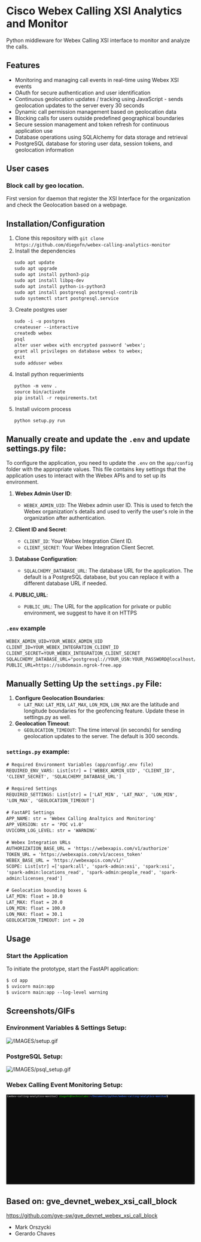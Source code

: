 # Cisco Webex Calling XSI Analytics and Monitor
Python middleware for Webex Calling XSI interface to monitor and analyze the calls.

## Features
- Monitoring and managing call events in real-time using Webex XSI events
- OAuth for secure authentication and user identification
- Continuous geolocation updates / tracking using JavaScript - sends geolocation updates to the server every 30 seconds
- Dynamic call permission management based on geolocation data
- Blocking calls for users outside predefined geographical boundaries
- Secure session management and token refresh for continuous application use
- Database operations using SQLAlchemy for data storage and retrieval
- PostgreSQL database for storing user data, session tokens, and geolocation information

## User cases

### Block call by geo location.
First version for daemon that register the XSI Interface for the organization and check the Geolocation based on a webpage.



## Installation/Configuration

1. Clone this repository with `git clone https://github.com/diegofn/webex-calling-analytics-monitor`
2. Install the dependencies
```Shell
   sudo apt update
   sudo apt upgrade
   sudo apt install python3-pip
   sudo apt install libpq-dev
   sudo apt install python-is-python3
   sudo apt install postgresql postgresql-contrib
   sudo systemctl start postgresql.service
```

3. Create postgres user
```Shell
   sudo -i -u postgres
   createuser --interactive
   createdb webex
   psql
   alter user webex with encrypted password 'webex';
   grant all privileges on database webex to webex;
   exit
   sudo adduser webex
```

4. Install python requerimients
```Shell
   python -m venv .
   source bin/activate
   pip install -r requirements.txt
```

5. Install uvicorn process
```Shell
   python setup.py run
```

## Manually create and update the `.env` and update settings.py file:

To configure the application, you need to update the `.env` on the `app/config` folder with the appropriate values. 
This file contains key settings that the application uses to interact with the Webex APIs and to set up its environment.

1. **Webex Admin User ID**:
   - `WEBEX_ADMIN_UID`: The Webex admin user ID. This is used to fetch the Webex organization's details and used to verify the user's role in the organization after authentication.

2. **Client ID and Secret**:
   - `CLIENT_ID`: Your Webex Integration Client ID.
   - `CLIENT_SECRET`: Your Webex Integration Client Secret.

3. **Database Configuration**:
   - `SQLALCHEMY_DATABASE_URL`: The database URL for the application. The default is a PostgreSQL database, but you can replace it with a different database URL if needed.

4. **PUBLIC_URL**: 
   - `PUBLIC_URL`: The URL for the application for private or public environment, we suggest to have it on HTTPS


### `.env` example
   ```script
   WEBEX_ADMIN_UID=YOUR_WEBEX_ADMIN_UID
   CLIENT_ID=YOUR_WEBEX_INTEGRATION_CLIENT_ID
   CLIENT_SECRET=YOUR_WEBEX_INTEGRATION_CLIENT_SECRET
   SQLALCHEMY_DATABASE_URL="postgresql://YOUR_USN:YOUR_PASSWORD@localhost/YOUR_DB_NAME"
   PUBLIC_URL=https://subdomain.ngrok-free.app
   ```

## Manually Setting Up the `settings.py` File:
1. **Configure Geolocation Boundaries**: 
   - `LAT_MAX`: `LAT_MIN`, `LAT_MAX`, `LON_MIN`, `LON_MAX` are the latitude and longitude boundaries for the geofencing feature. Update these in settings.py as well.
2. **Geolocation Timeout**:
    - `GEOLOCATION_TIMEOUT`: The time interval (in seconds) for sending geolocation updates to the server. The default is 300 seconds.

### `settings.py` example:
```script
# Required Environment Variables (app/config/.env file)
REQUIRED_ENV_VARS: List[str] = ['WEBEX_ADMIN_UID', 'CLIENT_ID', 'CLIENT_SECRET', 'SQLALCHEMY_DATABASE_URL']

# Required Settings
REQUIRED_SETTINGS: List[str] = ['LAT_MIN', 'LAT_MAX', 'LON_MIN', 'LON_MAX', 'GEOLOCATION_TIMEOUT']

# FastAPI Settings
APP_NAME: str = 'Webex Calling Analtyics and Monitoring'
APP_VERSION: str = 'POC v1.0'
UVICORN_LOG_LEVEL: str = 'WARNING'

# Webex Integration URLs
AUTHORIZATION_BASE_URL = 'https://webexapis.com/v1/authorize'
TOKEN_URL = 'https://webexapis.com/v1/access_token'
WEBEX_BASE_URL = 'https://webexapis.com/v1/'
SCOPE: List[str] =['spark:all', 'spark-admin:xsi', 'spark:xsi', 'spark-admin:locations_read', 'spark-admin:people_read', 'spark-admin:licenses_read']

# Geolocation bounding boxes &
LAT_MIN: float = 10.0
LAT_MAX: float = 20.0
LON_MIN: float = 100.0
LON_MAX: float = 30.1
GEOLOCATION_TIMEOUT: int = 20
```

## Usage
### Start the Application
To initiate the prototype, start the FastAPI application:
```
$ cd app
$ uvicorn main:app
$ uvicorn main:app --log-level warning
```

## Screenshots/GIFs
### Environment Variables & Settings Setup: <br>
![/IMAGES/setup.gif](/IMAGES/setup.gif)<br>

### PostgreSQL Setup:
![/IMAGES/psql_setup.gif](/IMAGES/psql_setup.gif)<br>

### Webex Calling Event Monitoring Setup:
![/IMAGES/call_monitor.gif](/IMAGES/call_monitor.gif)<br>

## Based on: gve_devnet_webex_xsi_call_block 
https://github.com/gve-sw/gve_devnet_webex_xsi_call_block
* Mark Orszycki
* Gerardo Chaves